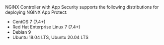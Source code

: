 NGINX Controller with App Security supports the following distributions for deploying NGINX App Protect:

- CentOS 7 (7.4+)
- Red Hat Enterprise Linux 7 (7.4+)
- Debian 9
- Ubuntu 18.04 LTS, Ubuntu 20.04 LTS

<!-- Do not remove. Keep this code at the bottom of the include -->
<!-- DOCS-313 -->